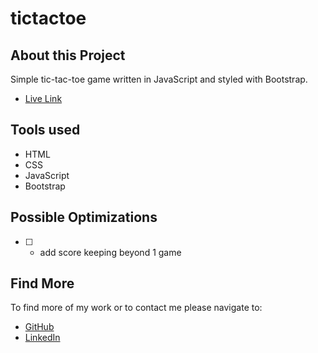 # tictactoe


## About this Project
Simple tic-tac-toe game written in JavaScript and styled with Bootstrap.

-  [Live Link](https://toxin-finder.netlify.app/)

## Tools used

- HTML
- CSS
- JavaScript
- Bootstrap

## Possible Optimizations

- [ ] - add score keeping beyond 1 game

## Find More

To find more of my work or to contact me please navigate to:

- [GitHub](https://github.com/jonahollis)
- [LinkedIn](https://www.linkedin.com/in/jonah-hollis/)